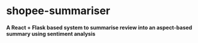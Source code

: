 # shopee-summariser
#### A React + Flask based system to summarise review into an aspect-based summary using sentiment analysis
